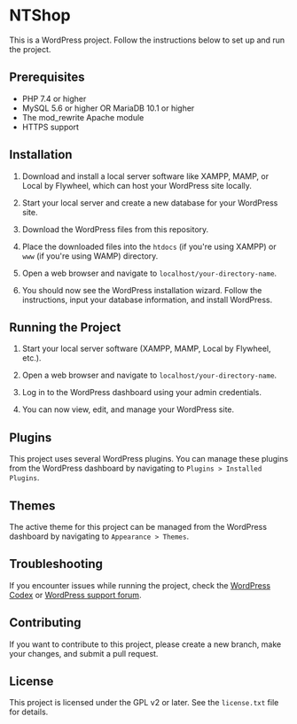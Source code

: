 
# NTShop

This is a WordPress project. Follow the instructions below to set up and run the project.

## Prerequisites

- PHP 7.4 or higher
- MySQL 5.6 or higher OR MariaDB 10.1 or higher
- The mod_rewrite Apache module
- HTTPS support

## Installation

1. Download and install a local server software like XAMPP, MAMP, or Local by Flywheel, which can host your WordPress site locally.

2. Start your local server and create a new database for your WordPress site.

3. Download the WordPress files from this repository.

4. Place the downloaded files into the `htdocs` (if you're using XAMPP) or `www` (if you're using WAMP) directory.

5. Open a web browser and navigate to `localhost/your-directory-name`.

6. You should now see the WordPress installation wizard. Follow the instructions, input your database information, and install WordPress.

## Running the Project

1. Start your local server software (XAMPP, MAMP, Local by Flywheel, etc.).

2. Open a web browser and navigate to `localhost/your-directory-name`.

3. Log in to the WordPress dashboard using your admin credentials.

4. You can now view, edit, and manage your WordPress site.

## Plugins

This project uses several WordPress plugins. You can manage these plugins from the WordPress dashboard by navigating to `Plugins > Installed Plugins`.

## Themes

The active theme for this project can be managed from the WordPress dashboard by navigating to `Appearance > Themes`.

## Troubleshooting

If you encounter issues while running the project, check the [WordPress Codex](https://codex.wordpress.org/) or [WordPress support forum](https://wordpress.org/support/forums/).

## Contributing

If you want to contribute to this project, please create a new branch, make your changes, and submit a pull request.

## License

This project is licensed under the GPL v2 or later. See the `license.txt` file for details.